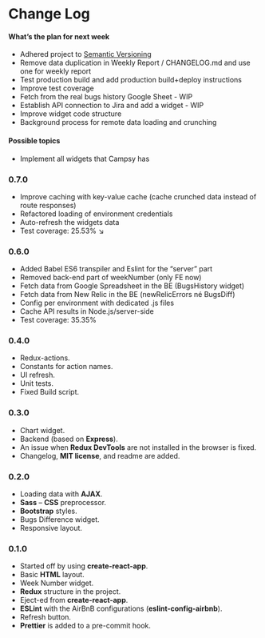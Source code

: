 # Change Log

#### What’s the plan for next week

- Adhered project to [Semantic Versioning](http://semver.org/)
- Remove data duplication in Weekly Report / CHANGELOG.md and use one for weekly report
- Test production build and add production build+deploy instructions
- Improve test coverage
- Fetch from the real bugs history Google Sheet - WIP
- Establish API connection to Jira and add a widget - WIP
- Improve widget code structure
- Background process for remote data loading and crunching

#### Possible topics

- Implement all widgets that Campsy has

### 0.7.0

- Improve caching with key-value cache (cache crunched data instead of route responses)
- Refactored loading of environment credentials
- Auto-refresh the widgets data
- Test coverage: 25.53% ↘

### 0.6.0

- Added Babel ES6 transpiler and Eslint for the “server” part
- Removed back-end part of weekNumber (only FE now)
- Fetch data from Google Spreadsheet in the BE (BugsHistory widget)
- Fetch data from New Relic in the BE (newRelicErrors né BugsDiff)
- Config per environment with dedicated .js files
- Cache API results in Node.js/server-side
- Test coverage: 35.35%

### 0.4.0

- Redux-actions.
- Constants for action names.
- UI refresh.
- Unit tests.
- Fixed Build script.

### 0.3.0

- Chart widget.
- Backend (based on **Express**).
- An issue when **Redux DevTools** are not installed in the browser is fixed.
- Changelog, **MIT license**, and readme are added.

### 0.2.0

- Loading data with **AJAX**.
- **Sass** – **CSS** preprocessor.
- **Bootstrap** styles.
- Bugs Difference widget.
- Responsive layout.

### 0.1.0

- Started off by using **create-react-app**.
- Basic **HTML** layout.
- Week Number widget.
- **Redux** structure in the project.
- Eject-ed from **create-react-app**.
- **ESLint** with the AirBnB configurations (**eslint-config-airbnb**).
- Refresh button.
- **Prettier** is added to a pre-commit hook.

